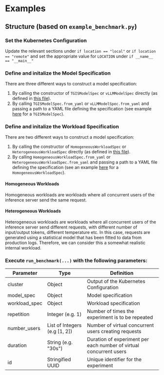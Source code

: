 # Examples

## Structure (based on `example_benchmark.py`)

### Set the Kubernetes Configuration
Update the relevant sections under `if location == "local"` or `if location == "remote"` and set the appropriate value for `LOCATION` under `if __name__ == "__main__"`

### Define and initalize the Model Specification
There are three different ways to construct a model specification:
1. By calling the constructor of `TGISModelSpec` or `vLLMModelSpec` directly (as defined in [this file](https://github.ibm.com/ai-foundation/fmperf/blob/main/fmperf/ModelSpecs.py)).
2. By calling `TGISModelSpec.from_yaml` or `vLLMModelSpec.from_yaml` and passing a path to a YAML file defining the specification (see example [here](https://github.ibm.com/ai-foundation/fmperf/blob/main/examples/model_specifications_tgis_one.yml) for a `TGISModelSpec`).

### Define and initalize the Workload Specification
There are two different ways to construct a model specification:
1. By calling the constructor of `HomogeneousWorkloadSpec` or `HeterogeneousWorkloadSpec` directly (as defined in [this file](https://github.ibm.com/ai-foundation/fmperf/blob/main/fmperf/WorkloadSpecs.py)).
2. By calling `HomogeneousWorkloadSpec.from_yaml` or `HeterogeneousWorkloadSpec.from_yaml` and passing a path to a YAML file defining the specification 
(see an example [here](https://github.ibm.com/ai-foundation/fmperf/blob/main/examples/workload_specifications.yml) for a `HomogeneousWorkloadSpec`).

#### Homogeneous Workloads
Homogeneous workloads are workloads where all concurrent users of the inference server send the same request.
#### Heterogeneous Workloads
Heterogeneous workloads are workloads where all concurrent users of the inference server send different requests, 
with different number of input/output tokens, different temperature etc.
In this case, requests are generated using a statistical model that has been fitted to data from production logs. 
Therefore, we can consider this a somewhat realistic internal workload. 


### Execute `run_benchmark(...)` with the following parameters:
| Parameter     | Type                          | Definition                                                            |
|---------------|-------------------------------|-----------------------------------------------------------------------|
| cluster       | Object                        | Output of the Kubernetes Configuration                                |
| model_spec    | Object                        | Model specification                                                   |
| workload_spec | Object                        | Workload specification                                                |
| repetition    | Integer (e.g. 1)              | Number of times the experiment is to be repeated                      |
| number_users  | List of Integers (e.g [1, 2]) | Number of virtual concurrent users creating requests                  |
| duration      | String (e.g. "30s")           | Duration of experiment per each number of virtual concurrent users    |
| id            | Stringified UUID              | Unique identifier for the experiment                                  |
